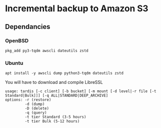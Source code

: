 # Incremental backup to Amazon S3

## Dependancies
### OpenBSD
```
pkg_add py3-tqdm awscli dateutils zstd
```
### Ubuntu
```
apt install -y awscli dump python3-tqdm dateutils zstd
```
You will have to download and compile LibreSSL

```
usage: tardis [-c client] [-b bucket] [-m mount [-d level|-r file [-t Standard|Bulk]]] [-q ALL|STANDARD|DEEP_ARCHIVE]
options: -r (restore)
         -d (dump)
         -D (delete)
         -q (query)
         -t tier Standard (3-5 hours)
         -t tier Bulk (5-12 hours)
```
